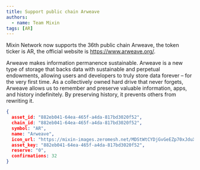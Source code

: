 ```yaml
---
title: Support public chain Arweave
authors:  
  - name: Team Mixin
tags: [AR]
---
```


Mixin Network now supports the 36th public chain Arweave, the token ticker is AR, the official website is <https://www.arweave.org/>.

Arweave makes information permanence sustainable.
Arweave is a new type of storage that backs data with sustainable and perpetual endowments, allowing users and developers to truly store data forever – for the very first time.
As a collectively owned hard drive that never forgets, Arweave allows us to remember and preserve valuable information, apps, and history indefinitely. By preserving history, it prevents others from rewriting it.

```json
{
  asset_id: "882eb041-64ea-465f-a4da-817bd3020f52",
  chain_id: "882eb041-64ea-465f-a4da-817bd3020f52",
  symbol: "AR",
  name: "Arweave",
  icon_url: "https://mixin-images.zeromesh.net/MDStWtCYDjGvGeEZp70xJduXK2cAEkQD9HkY-qi7m7yM4OOjjQqr3dVDcmvo55QBz96FqgygDj4aAz7leP5fISk=s128";;,
  asset_key: "882eb041-64ea-465f-a4da-817bd3020f52",
  reserve: "0",
  confirmations: 32
}
```
